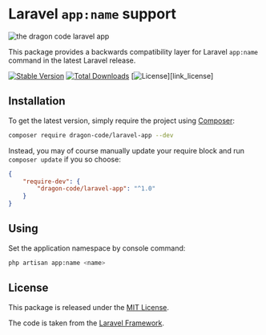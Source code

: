 # Laravel `app:name` support

![the dragon code laravel app](https://preview.dragon-code.pro/the-dragon-code/laravel-app.svg?brand=laravel)

This package provides a backwards compatibility layer for Laravel `app:name` command in the latest Laravel release.

[![Stable Version][badge_stable]][link_packagist]
[![Total Downloads][badge_downloads]][link_packagist]
[![License][badge_license]][link_license]


## Installation

To get the latest version, simply require the project using [Composer](https://getcomposer.org):

```bash
composer require dragon-code/laravel-app --dev
```

Instead, you may of course manually update your require block and run `composer update` if you so choose:

```json
{
    "require-dev": {
        "dragon-code/laravel-app": "^1.0"
    }
}
```

## Using

Set the application namespace by console command:

```bash
php artisan app:name <name>
```

## License

This package is released under the [MIT License](LICENSE).

The code is taken from the [Laravel Framework](https://github.com/laravel/framework/pull/27575).


[badge_downloads]:  https://img.shields.io/packagist/dt/dragon-code/laravel-app.svg?style=flat-square

[badge_license]:    https://img.shields.io/packagist/l/dragon-code/laravel-app.svg?style=flat-square

[badge_stable]:     https://img.shields.io/github/v/release/TheDragonCode/laravel-app?label=stable&style=flat-square

[link_packagist]:   https://packagist.org/packages/dragon-code/laravel-app
